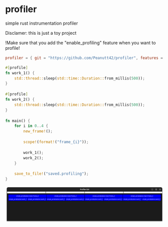 # profiler
simple rust instrumentation profiler

Disclamer: this is just a toy project

!Make sure that you add the "enable_profiling" feature when you want to profile!
```toml
profiler = { git = "https://github.com/Peanutt42/profiler", features = ["enable_profiling", "attribute"] }
```


```rust
#[profile]
fn work_1() {
    std::thread::sleep(std::time::Duration::from_millis(500));
}

#[profile]
fn work_2() {
    std::thread::sleep(std::time::Duration::from_millis(500));
}

fn main() {
    for i in 0..4 {
        new_frame!();

        scope!(format!("frame_{i}"));

        work_1();
        work_2();
    }

    save_to_file!("saved.profiling");
}
```
![alt text](screenshot.png)
